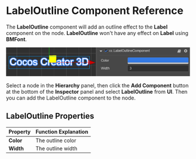 # LabelOutline Component Reference

The __LabelOutline__ component will add an outline effect to the __Label__ component on the node. __LabelOutline__ won't have any effect on __Label__ using __BMFont__.

![](label/labeloutline.png)

Select a node in the __Hierarchy__ panel, then click the __Add Component__ button at the bottom of the __Inspector__ panel and select __LabelOutline__ from __UI__. Then you can add the LabelOutline component to the node.

## LabelOutline Properties

| Property | Function Explanation |
| :-------------- | :----------- |
| **Color** | The outline color |
| **Width** | The outline width |
